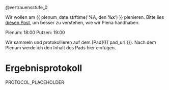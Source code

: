 @vertrauensstufe_0

Wir wollen am {{ plenum_date.strftime('%A, den **%x**') }} plenieren. Bitte lies [diesen Post](https://forum.flipdot.org/t/wie-funktioniert-ein-plenum/933), um besser zu verstehen, wie wir Plena handhaben.

Plenum: 18:00
Putzen: 19:00

Wir sammeln und protokollieren auf dem [Pad]({{ pad_url }}). Nach dem Plenum werde ich den Inhalt des Pads hier einfügen. 

# Ergebnisprotokoll

PROTOCOL_PLACEHOLDER